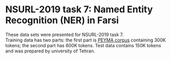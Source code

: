 # NSURL-2019 task 7: Named Entity Recognition (NER) in Farsi
These data sets were presented for NSURL-2019 task 7.  
Training data has two parts: the first part is [PEYMA corpus](https://arxiv.org/abs/1801.09936) containing 300K tokens; the second part has 600K tokens.
Test data contains 150K tokens and was prepared by university of Tehran.
